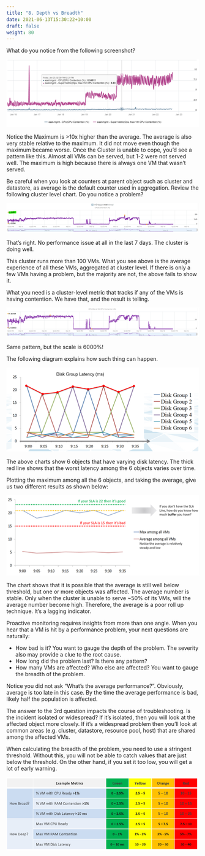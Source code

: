 ```yaml
---
title: "8. Depth vs Breadth"
date: 2021-06-13T15:30:22+10:00
draft: false
weight: 80
---
```


What do you notice from the following screenshot?

![](1.2.8-fig-1.png)

Notice the Maximum is >10x higher than the average. The average is also very stable relative to the maximum. It did not move even though the maximum became worse. Once the Cluster is unable to cope, you’d see a pattern like this. Almost all VMs can be served, but 1-2 were not served well. The maximum is high because there is always one VM that wasn’t served. 

Be careful when you look at counters at parent object such as cluster and datastore, as average is the default counter used in aggregation. Review the following cluster level chart. Do you notice a problem?

![](1.2.8-fig-2.png)

That’s right. No performance issue at all in the last 7 days. The cluster is doing well.

This cluster runs more than 100 VMs. What you see above is the average experience of all these VMs, aggregated at cluster level. If there is only a few VMs having a problem, but the majority are not, the above fails to show it.

What you need is a cluster-level metric that tracks if any of the VMs is having contention. We have that, and the result is telling.

![](1.2.8-fig-3.png)

Same pattern, but the scale is 6000%!

The following diagram explains how such thing can happen.

![](1.2.8-fig-4.png)

The above charts show 6 objects that have varying disk latency. The thick red line shows that the worst latency among the 6 objects varies over time. 

Plotting the maximum among all the 6 objects, and taking the average, give us two different results as shown below:

![](1.2.8-fig-5.png)

The chart shows that it is possible that the average is still well below threshold, but one or more objects was affected. The average number is stable.
Only when the cluster is unable to serve ~50% of its VMs, will the average number become high. Therefore, the average is a poor roll up technique. It’s a lagging indicator.

Proactive monitoring requires insights from more than one angle. When you hear that a VM is hit by a performance problem, your next questions are naturally:

- How bad is it? You want to gauge the depth of the problem. The severity also may provide a clue to the root cause.
- How long did the problem last? Is there any pattern?
- How many VMs are affected? Who else are affected? You want to gauge the breadth of the problem.

Notice you did not ask “What’s the average performance?”. Obviously, average is too late in this case. By the time the average performance is bad, likely half the population is affected. 

The answer to the 3rd question impacts the course of troubleshooting. Is the incident isolated or widespread? If it’s isolated, then you will look at the affected object more closely. If it’s a widespread problem then you’ll look at common areas (e.g. cluster, datastore, resource pool, host) that are shared among the affected VMs. 

When calculating the breadth of the problem, you need to use a stringent threshold. Without this, you will not be able to catch values that are just below the threshold. On the other hand, if you set it too low, you will get a lot of early warning.

![](1.2.8-fig-6.png)
